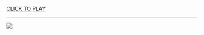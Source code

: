 
<a href="https://premium76.site?title=potato_unblocked_games&ref=13M">CLICK TO PLAY</a></h3>
<hr>

<a href="https://premium76.site?title=potato_unblocked_games&ref=13M"><img src="https://clearcache.store/games.png"></a>


